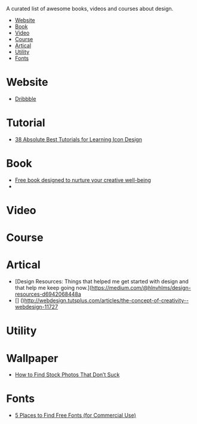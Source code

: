 A curated list of awesome books, videos and courses about design. 

- [Website](#website)
- [Book](#book)
- [Video](#video)
- [Course](#course)
- [Artical](#artical)
- [Utility](#utility)
- [Fonts](#fonts)

# Website
* [Dribbble](http://dribbble.com/)

# Tutorial
* [38 Absolute Best Tutorials for Learning Icon Design](http://designm.ag/graphic-design/38-best-tutorials-for-icon-design/)

# Book

* [Free book designed to nurture your creative well-being](http://www.creativebloq.com/design/free-ebooks-designers-7133700)
* [](http://design.tutsplus.com/ebooks)

# Video

# Course

# Artical
* [Design Resources: Things that helped me get started with design and that help me keep going now.](https://medium.com/@hlnvhlms/design-resources-d6942068448a
* [] ()http://webdesign.tutsplus.com/articles/the-concept-of-creativity--webdesign-11727

# Utility

# Wallpaper
* [How to Find Stock Photos That Don’t Suck](http://designrope.com/design/find-stock-photos-dont-suck/)

# Fonts

* [5 Places to Find Free Fonts (for Commercial Use)](http://designfiles.net/blog/free-fonts-for-commercial-use/)

